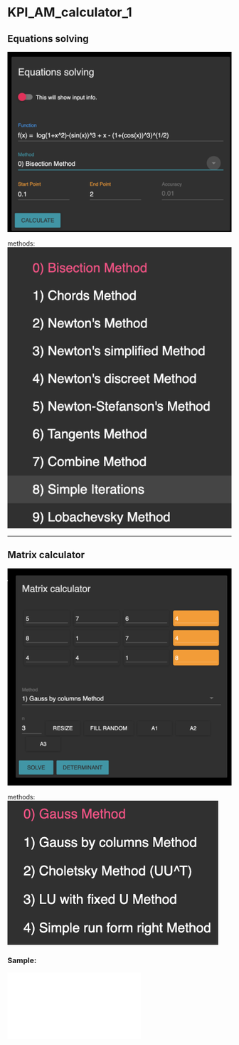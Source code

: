 # KPI_AM_calculator_1

## Equations solving
![](./equations.png)

methods:
![](./methods1.png)

---

## Matrix calculator
![](./matrix.png)

methods:
![](./methods2.png)

### Sample:
![Sample](./usage.pdf)
